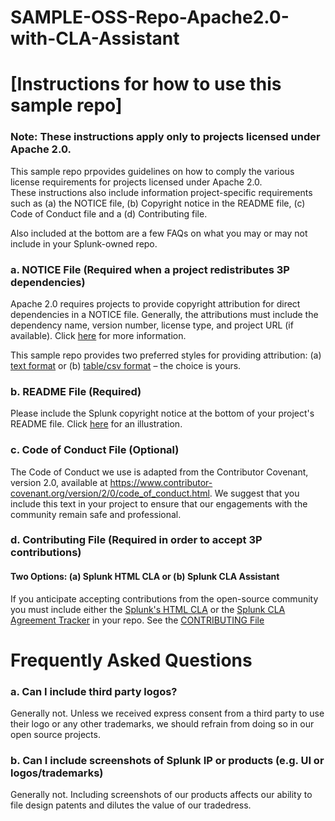 # SAMPLE-OSS-Repo-Apache2.0-with-CLA-Assistant

# [Instructions for how to use this sample repo]

### Note: These instructions apply only to projects licensed under Apache 2.0.

This sample repo prpovides guidelines on how to comply the various license requirements for projects licensed under Apache 2.0.  
These instructions also include information project-specific requirements such as (a) the NOTICE file, 
(b) Copyright notice in the README file, (c) Code of Conduct file and a (d) Contributing file.

Also included at the bottom are a few FAQs on what you may or may not include in your Splunk-owned repo.

### a. NOTICE File (Required when a project redistributes 3P dependencies)

Apache 2.0 requires projects to provide copyright attribution for direct dependencies in a NOTICE file.  Generally, the attributions must include the dependency name, version number, license type, and project URL (if available). Click [here](https://infra.apache.org/licensing-howto.html)
for more information.

This sample repo provides two preferred styles for providing attribution:  (a) [text format](https://github.com/mbunda-splunk/SAMPLE-OSS-Repo-Apache2.0-with-CLA-Assistant/blob/main/NOTICE_Option1) or (b) [table/csv format](https://github.com/mbunda-splunk/SAMPLE-OSS-Repo-Apache2.0-with-CLA-Assistant/blob/main/NOTICE_Option2.csv) – the choice is yours.

### b. README File (Required)

Please include the Splunk copyright notice at the bottom of your project's README file.  Click [here](https://github.com/mbunda-splunk/SAMPLE-OSS-Repo-Apache2.0-with-HTML-CLA/blob/main/Sample_README.md) for an illustration. 

### c. Code of Conduct File (Optional)

The Code of Conduct we use is adapted from the Contributor Covenant, version 2.0, available at https://www.contributor-covenant.org/version/2/0/code_of_conduct.html.  We suggest that you include this text in your project to ensure that our engagements with the community remain safe and professional.

### d. Contributing File (Required in order to accept 3P contributions)

#### Two Options: (a) Splunk HTML CLA or (b) Splunk CLA Assistant

If you anticipate accepting contributions from the open-source community you must include either the [Splunk's HTML CLA](https://www.splunk.com/en_us/form/contributions.html) or the [Splunk CLA Agreement Tracker](https://github.com/splunk/cla-agreement) in your repo.  See the [CONTRIBUTING File](https://github.com/mbunda-splunk/SAMPLE-OSS-Repo-Apache2.0-with-CLA-Assistant/edit/main/CONTRIBUTING_Sample1.md) 

# Frequently Asked Questions

### a. Can I include third party logos?
Generally not.  Unless we received express consent from a third party to use their logo or any other trademarks, we should refrain from doing so in our open source projects.

### b. Can I include screenshots of Splunk IP or products (e.g. UI or logos/trademarks)
Generally not.  Including screenshots of our products affects our ability to file design patents and dilutes the value of our tradedress. 
